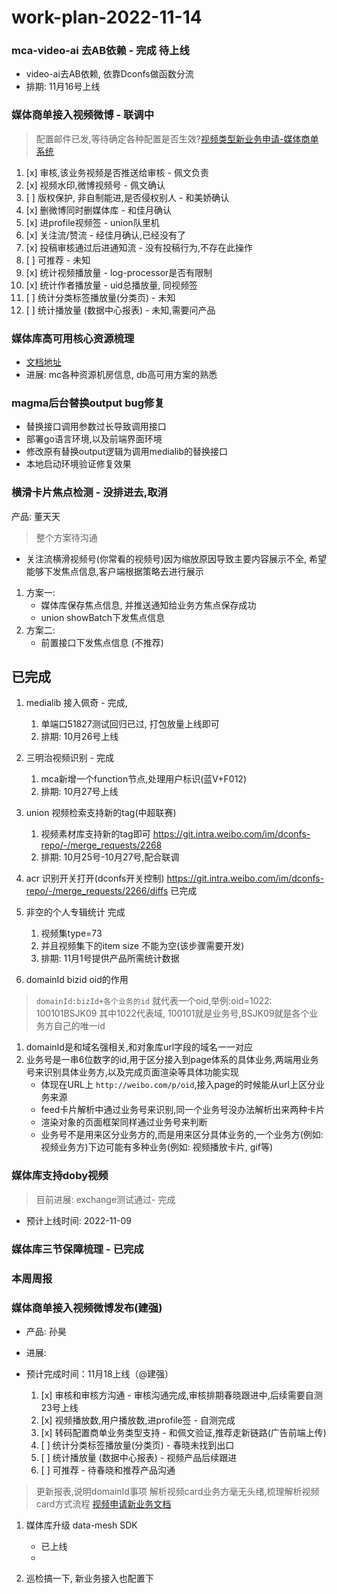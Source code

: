 # work-plan-2022-11-14

###  mca-video-ai 去AB依赖 - 完成 待上线
 * video-ai去AB依赖, 依靠Dconfs做函数分流
 * 排期: 11月16号上线 

###  媒体商单接入视频微博 - 联调中
> 配置邮件已发,等待确定各种配置是否生效?[视频类型新业务申请-媒体商单系统](media/16683932421606/%E8%A7%86%E9%A2%91%E7%B1%BB%E5%9E%8B%E6%96%B0%E4%B8%9A%E5%8A%A1%E7%94%B3%E8%AF%B7-%E5%AA%92%E4%BD%93%E5%95%86%E5%8D%95%E7%B3%BB%E7%BB%9F.xlsx)
    
1. [x] 审核,该业务视频是否推送给审核 - 佩文负责
2. [x] 视频水印,微博视频号 - 佩文确认
3. [ ] 版权保护, 非自制能进,是否侵权别人 - 和美娇确认
4. [x] 删微博同时删媒体库 - 和佳月确认
5. [x] 进profile视频签 - union队里机
6. [x] 关注流/赞流  - 经佳月确认,已经没有了
7. [x] 投稿审核通过后进通知流 - 没有投稿行为,不存在此操作
8. [ ] 可推荐  - 未知
9. [x] 统计视频播放量 - log-processor是否有限制
10. [x] 统计作者播放量 - uid总播放量, 同视频签
11. [ ] 统计分类标签播放量(分类页) - 未知
12. [ ] 统计播放量 (数据中心报表) - 未知,需要问产品

###  媒体库高可用核心资源梳理  
* [文档地址](https://wiki.api.weibo.com/zh/weibo_rd/weibo_rd_video/%E8%A7%86%E9%A2%91%E4%B8%AD%E5%8F%B0/wiki/%E4%B8%AD%E5%8F%B0%E6%A0%B8%E5%BF%83%E8%B5%84%E6%BA%90%E6%A2%B3%E7%90%86)
* 进展: mc各种资源机房信息, db高可用方案的熟悉

###  magma后台替换output bug修复

- 替换接口调用参数过长导致调用接口
- 部署go语言环境,以及前端界面环境
- 修改原有替换output逻辑为调用medialib的替换接口
- 本地启动环境验证修复效果



###  横滑卡片焦点检测 - 没排进去,取消

产品: 董天天

> 整个方案待沟通
* 关注流横滑视频号(你常看的视频号)因为缩放原因导致主要内容展示不全, 希望能够下发焦点信息,客户端根据策略去进行展示

1. 方案一: 
    - 媒体库保存焦点信息, 并推送通知给业务方焦点保存成功
    - union showBatch下发焦点信息
2.  方案二: 
    - 前置接口下发焦点信息  (不推荐)




## 已完成

1. medialib 接入佩奇 - 完成, 
    1. 单端口51827测试回归已过, 打包放量上线即可
    2. 排期: 10月26号上线

2. 三明治视频识别 - 完成
    1. mca新增一个function节点,处理用户标识(蓝V+F012)
    2. 排期: 10月27号上线
    
3. union 视频检索支持新的tag(中超联赛)
    1. 视频素材库支持新的tag即可 https://git.intra.weibo.com/im/dconfs-repo/-/merge_requests/2268
    2. 排期: 10月25号-10月27号,配合联调
    
4. acr 识别开关打开(dconfs开关控制) https://git.intra.weibo.com/im/dconfs-repo/-/merge_requests/2266/diffs 已完成

5. 非空的个人专辑统计 完成
    1. 视频集type=73
    2. 并且视频集下的item size 不能为空(该步骤需要开发)
    3. 排期: 11月1号提供产品所需统计数据

6. domainId bizid oid的作用
> `domainId:bizId+各个业务的id` 就代表一个oid,举例:oid=1022: 100101BSJK09
> 其中1022代表域, 100101就是业务号,BSJK09就是各个业务方自己的唯一id

1. domainId是和域名强相关,和对象库url字段的域名一一对应
2. 业务号是一串6位数字的id,用于区分接入到page体系的具体业务,两端用业务号来识别具体业务方,以及完成页面渲染等具体功能实现
    * 体现在URL上 `http://weibo.com/p/oid`,接入page的时候能从url上区分业务来源
    * feed卡片解析中通过业务号来识别,同一个业务号没办法解析出来两种卡片
    * 渲染对象的页面框架同样通过业务号来判断
    * 业务号不是用来区分业务方的,而是用来区分具体业务的,一个业务方(例如: 视频业务方)下边可能有多种业务(例如: 视频播放卡片, gif等)


###  媒体库支持doby视频
> 目前进展: exchange测试通过- 完成
* 预计上线时间: 2022-11-09

###  媒体库三节保障梳理  - 已完成


### 本周周报

### 媒体商单接入视频微博发布(建强)
* 产品: 孙昊
* 进展: 
* 预计完成时间：11月18上线（@建强）

    1. [x] 审核和审核方沟通 - 审核沟通完成,审核排期春晓跟进中,后续需要自测 23号上线
    2. [x] 视频播放数,用户播放数,进profile签 - 自测完成
    3. [x] 转码配置商单业务类型支持 - 和佩文验证,推荐走新链路(广告前端上传)
    4. [ ] 统计分类标签播放量(分类页) - 春晓未找到出口
    5. [ ] 统计播放量 (数据中心报表) - 视频产品后续跟进
    6. [ ] 可推荐  - 待春晓和推荐产品沟通
> 更新报表,说明domainId事项
> 解析视频card业务方毫无头绪,梳理解析视频card方式流程
>  [视频申请新业务文档](https://wiki.api.weibo.com/zh/weibo_rd/weibo_rd_video/public/%25E8%25A7%2586%25E9%25A2%2591%25E7%25B1%25BB%25E5%259E%258B%25E7%2594%25B3%25E8%25AF%25B7%25E8%25A1%25A8)


1. 媒体库升级 data-mesh SDK
    * 已上线
    * 

3. 巡检搞一下, 新业务接入也配置下